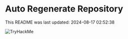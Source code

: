 # Auto Regenerate Repository

This README was last updated: 2024-08-17 02:52:38

 ![TryHackMe](https://tryhackme.com/badge/533634)